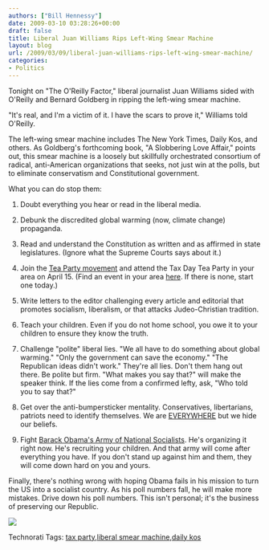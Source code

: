 ```yaml
---
authors: ["Bill Hennessy"]
date: 2009-03-10 03:28:26+00:00
draft: false
title: Liberal Juan Williams Rips Left-Wing Smear Machine
layout: blog
url: /2009/03/09/liberal-juan-williams-rips-left-wing-smear-machine/
categories:
- Politics
---
```


Tonight on "The O'Reilly Factor," liberal journalist Juan Williams sided with O'Reilly and Bernard Goldberg in ripping the left-wing smear machine.

"It's real, and I'm a victim of it. I have the scars to prove it," Williams told O'Reilly.

The left-wing smear machine includes The New York Times, Daily Kos, and others. As Goldberg's forthcoming book, "A Slobbering Love Affair," points out, this smear machine is a loosely but skillfully orchestrated consortium of radical, anti-American organizations that seeks, not just win at the polls, but to eliminate conservatism and Constitutional government.

What you can do stop them:

1. Doubt everything you hear or read in the liberal media.

2. Debunk the discredited global warming (now, climate change) propaganda.

3. Read and understand the Constitution as written and as affirmed in state legislatures. (Ignore what the Supreme Courts says about it.)

4. Join the [Tea Party movement](https://taxdayteaparty.com/teaparty/) and attend the Tax Day Tea Party in your area on April 15. (Find an event in your area [here](https://www.taxdayteaparty.com). If there is none, start one today.)

5. Write letters to the editor challenging every article and editorial that promotes socialism, liberalism, or that attacks Judeo-Christian tradition.

6. Teach your children. Even if you do not home school, you owe it to your children to ensure they know the truth.

7. Challenge "polite" liberal lies. "We all have to do something about global warming." "Only the government can save the economy." "The Republican ideas didn't work." They're all lies. Don't them hang out there. Be polite but firm. "What makes you say that?" will make the speaker think. If the lies come from a confirmed lefty, ask, "Who told you to say that?"

8. Get over the anti-bumpersticker mentality. Conservatives, libertarians, patriots need to identify themselves. We are [EVERYWHERE](https://www.rasmussenreports.com/public_content/politics/general_politics2/23_think_government_represents_will_of_the_people) but we hide our beliefs.

9. Fight [Barack Obama's Army of National Socialists](https://www.breitbart.com/article.php?id=CNG.1da91b565bedacc6461ea17550408182.661&show_article=1). He's organizing it right now. He's recruiting your children. And that army will come after everything you have. If you don't stand up against him and them, they will come down hard on you and yours.

Finally, there's nothing wrong with hoping Obama fails in his mission to turn the US into a socialist country. As his poll numbers fall, he will make more mistakes. Drive down his poll numbers. This isn't personal; it's the business of preserving our Republic.

[![](https://www.rasmussenreports.com/var/plain/storage/images/media/images/obama_index_0309/207702-1-eng-US/obama_index_0309.jpg)
](https://www.rasmussenreports.com/public_content/politics/obama_administration/daily_presidential_tracking_poll)

Technorati Tags: [tax party](https://technorati.com/tags/tax%20party),[liberal smear machine](https://technorati.com/tags/liberal%20smear%20machine),[daily kos](https://technorati.com/tags/daily%20kos)
